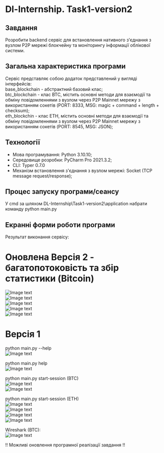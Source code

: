 # Dl-Internship. Task1-version2

## Завдання
Розробити backend сервіс для встановлення нативного з'єднання з вузлом P2P мережі блокчейну та моніторингу інформації облікової системи. 

## Загальна характеристика програми
Сервіс представляє собою додаток представлений у вигляді інтерфейсів:  
base_blockchain - абстрактний базовий клас;   
btc_blockchain - клас BTC, містить основні методи для взаємодії та обміну повідомленнями з вузлом через P2P Mainnet мережу з використанням сокетів (PORT: 8333, MSG: magic + command + length + checksum);    
eth_blockchin - клас ETH, містить основні методи для взаємодії та обміну повідомленнями з вузлом через P2P Mainnet мережу з використанням сокетів (PORT: 8545, MSG: JSON);      

## Технології 
- Мова програмування: Python 3.10.10;  
- Середовище розробки: PyCharm Pro 2021.3.2;
- CLI: Typer 0.7.0
- Механізм встановлення з'єднання з вузлом мережі: Socket (TCP message request/response);  

## Процес запуску програми/сеансу
У cmd за шляхом DL-Internship\Task1-version2\application набрати команду python main.py

## Екранні форми роботи програми
Результат виконання сервісу:

# Оновлена Версія 2 - багатопотоковість та збір статистики (Bitcoin)  
![Image text](https://github.com/tu4k0/DL-Internship/blob/master/Task1-version2/app_images/version_2/Bitcoin_connection1.png)  
![Image text](https://github.com/tu4k0/DL-Internship/blob/master/Task1-version2/app_images/version_2/Bitcoin_connection2.png)  
![Image text](https://github.com/tu4k0/DL-Internship/blob/master/Task1-version2/app_images/version_2/Bitcoin_connection3.png)  
![Image text](https://github.com/tu4k0/DL-Internship/blob/master/Task1-version2/app_images/version_2/Bitcoin_connection4.png)  
![Image text](https://github.com/tu4k0/DL-Internship/blob/master/Task1-version2/app_images/version_2/Bitcoin_connection5.png)  

# Версія 1  
python main.py --help  
![Image text](https://github.com/tu4k0/DL-Internship/blob/master/Task1-version2/app_images/version_1/--help.png)    

python main.py help  
![Image text](https://github.com/tu4k0/DL-Internship/blob/master/Task1-version2/app_images/version_1/help.png)   

python main.py start-session (BTC)  
![Image text](https://github.com/tu4k0/DL-Internship/blob/master/Task1-version2/app_images/version_1/start-session_BTC.png)  
![Image text](https://github.com/tu4k0/DL-Internship/blob/master/Task1-version2/app_images/version_1/start-session_BTC2.png)  

python main.py start-session (ETH)  
![Image text](https://github.com/tu4k0/DL-Internship/blob/master/Task1-version2/app_images/version_1/start-session_ETH1.png)  
![Image text](https://github.com/tu4k0/DL-Internship/blob/master/Task1-version2/app_images/version_1/start-session_ETH2.png)  
![Image text](https://github.com/tu4k0/DL-Internship/blob/master/Task1-version2/app_images/version_1/start-session_ETH3.png)  
![Image text](https://github.com/tu4k0/DL-Internship/blob/master/Task1-version2/app_images/version_1/start-session_ETH4.png)  

Wireshark (BTC):  
![Image text](https://github.com/tu4k0/DL-Internship/blob/master/Task1-version2/app_images/wireshark/wireshark_result.png)    

!! Можливі оновлення програмної реалізації завдання !!  